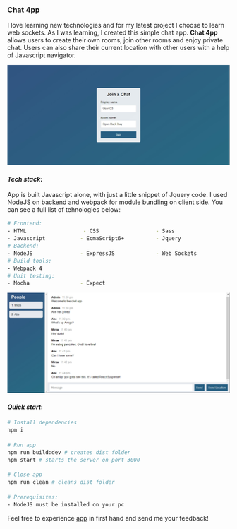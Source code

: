 ### Chat 4pp

I love learning new technologies and for my latest project I choose to learn web sockets. As I was learning, I created this
simple chat app. **Chat 4pp** allows users to create their own rooms, join other rooms and enjoy private chat.
Users can also share their current location with other users with a help of Javascript navigator.

![](Resources/img/join.jpg)

#### *Tech stack*:

App is built Javascript alone, with just a little snippet of Jquery code.
I used NodeJS on backend and webpack for module bundling on client side. You can see a full list of tehnologies below:

``` bash
# Frontend:
- HTML                  - CSS                  - Sass  
- Javascript           - EcmaScript6+          - Jquery
# Backend: 
- NodeJS               - ExpressJS             - Web Sockets
# Build tools:         
- Webpack 4    
# Unit testing:           
- Mocha                - Expect   
``` 
![](Resources/img/chat.jpg)

#### *Quick start*:

``` bash
# Install dependencies
npm i

# Run app
npm run build:dev # creates dist folder
npm start # starts the server on port 3000

# Close app
npm run clean # cleans dist folder

# Prerequisites: 
- NodeJS must be installed on your pc
```

Feel free to experience [app](https://chat4pp.herokuapp.com/) in first hand and send me your feedback!
